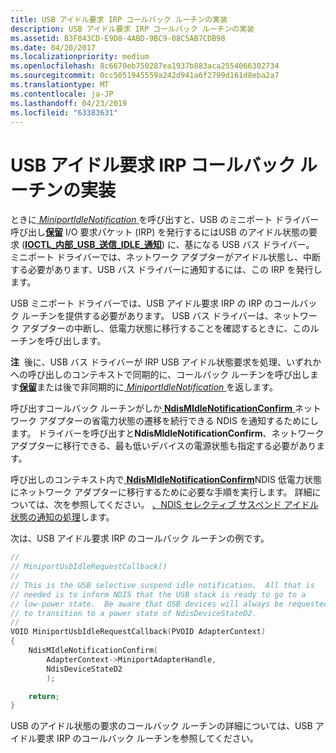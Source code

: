 ```yaml
---
title: USB アイドル要求 IRP コールバック ルーチンの実装
description: USB アイドル要求 IRP コールバック ルーチンの実装
ms.assetid: B3F843CD-E9D8-4ABD-9BC9-08C5AB7CDB98
ms.date: 04/20/2017
ms.localizationpriority: medium
ms.openlocfilehash: 8c6670eb750287ea1937b883aca2554066302734
ms.sourcegitcommit: 0cc5051945559a242d941a6f2799d161d8eba2a7
ms.translationtype: MT
ms.contentlocale: ja-JP
ms.lasthandoff: 04/23/2019
ms.locfileid: "63383631"
---
```

# <a name="implementing-a-usb-idle-request-irp-callback-routine"></a>USB アイドル要求 IRP コールバック ルーチンの実装


ときに[ *MiniportIdleNotification* ](https://msdn.microsoft.com/library/windows/hardware/hh464092)を呼び出すと、USB のミニポート ドライバー呼び出し[**保留**](https://msdn.microsoft.com/library/windows/hardware/ff548336) I/O 要求パケット (IRP) を発行するにはUSB のアイドル状態の要求 ([**IOCTL\_内部\_USB\_送信\_IDLE\_通知**](https://msdn.microsoft.com/library/windows/hardware/ff537270)) に、基になる USB バス ドライバー。 ミニポート ドライバーでは、ネットワーク アダプターがアイドル状態し、中断する必要があります、USB バス ドライバーに通知するには、この IRP を発行します。

USB ミニポート ドライバーでは、USB アイドル要求 IRP の IRP のコールバック ルーチンを提供する必要があります。 USB バス ドライバーは、ネットワーク アダプターの中断し、低電力状態に移行することを確認するときに、このルーチンを呼び出します。

**注**  後に、USB バス ドライバーが IRP USB アイドル状態要求を処理、いずれかへの呼び出しのコンテキストで同期的に、コールバック ルーチンを呼び出します[**保留**](https://msdn.microsoft.com/library/windows/hardware/ff548336)または後で非同期的に[ *MiniportIdleNotification* ](https://msdn.microsoft.com/library/windows/hardware/hh464092)を返します。

 

呼び出すコールバック ルーチンがしか[ **NdisMIdleNotificationConfirm** ](https://msdn.microsoft.com/library/windows/hardware/hh451492)ネットワーク アダプターの省電力状態の遷移を続行できる NDIS を通知するためにします。 ドライバーを呼び出すと**NdisMIdleNotificationConfirm**、ネットワーク アダプターに移行できる、最も低いデバイスの電源状態も指定する必要があります。

呼び出しのコンテキスト内で[ **NdisMIdleNotificationConfirm**](https://msdn.microsoft.com/library/windows/hardware/hh451492)NDIS 低電力状態にネットワーク アダプターに移行するために必要な手順を実行します。 詳細については、次を参照してください。 [、NDIS セレクティブ サスペンド アイドル状態の通知の処理](handling-the-ndis-selective-suspend-idle-notification.md)します。

次は、USB アイドル要求 IRP のコールバック ルーチンの例です。

```C++
//
// MiniportUsbIdleRequestCallback()
//
// This is the USB selective suspend idle notification.  All that is 
// needed is to inform NDIS that the USB stack is ready to go to a 
// low-power state.  Be aware that USB devices will always be requested
// to transition to a power state of NdisDeviceStateD2.
//
VOID MiniportUsbIdleRequestCallback(PVOID AdapterContext)
{
    NdisMIdleNotificationConfirm(
        AdapterContext->MiniportAdapterHandle,
        NdisDeviceStateD2
        );

    return;
}
```

USB のアイドル状態の要求のコールバック ルーチンの詳細については、USB アイドル要求 IRP のコールバック ルーチンを参照してください。

 

 





